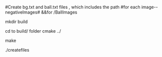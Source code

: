 #Create bg.txt and ball.txt files , which includes the path
#for each image--negativeImages# &&for /BallImages

mkdir build

cd to build/ folder
cmake ../

make

./createfiles
